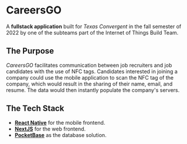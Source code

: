 # CareersGO

A **fullstack application** built for *Texas Convergent* in the fall semester of 2022 by one of the subteams part of the Internet of Things Build Team.

## The Purpose

*CareersGO* facilitates communication between job recruiters and job candidates with the use of NFC tags.
Candidates interested in joining a company could use the mobile application to scan the NFC tag of the company, which would result in the sharing of their name, email, and resume. The data would then instantly populate the company's servers.

## The Tech Stack

- [**React Native**](https://reactnative.dev/) for the mobile frontend.
- [**NextJS**](https://nextjs.org/) for the web frontend.
- [**PocketBase**](https://pocketbase.io/) as the database solution.
